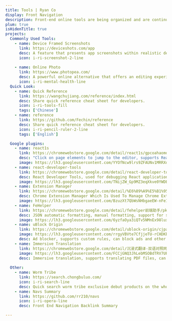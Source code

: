 ```yaml
---
title: Tools | Ryan Co
display: Front Navigation
description: Front-end online tools are being organized and are continuously updated.
plum: true
isHidenTitle: true
projects:
  Commonly Used Tools:
    - name: Device Framed Screenshots
      link: https://deviceshots.com/app
      desc: A feature that presents app screenshots within realistic device models, enabling developers or marketers to achieve more professional and visually appealing app presentations.
      icon: i-ri-screenshot-2-line
      
    - name: Online Photo
      link: https://www.photopea.com/
      desc: A powerful online alternative that offers an editing experience comparable to Adobe Photoshop. Users can open and use it directly in their web browser without downloading or installing any software, allowing them to edit photos, apply effects, filters, add text, crop, resize images, and more. It supports a variety of formats such as PSD, XD, Sketch, XCF, and RAW, and includes real-time link status checking to ensure seamless access to this online photo editing service.
      icon: i-ri-mental-health-line
  Quick Look:
    - name: Quick Reference
      link: https://wangchujiang.com/reference/index.html
      desc: Share quick reference cheat sheet for developers.
      icon: i-ri-tools-fill
      tags: ['Chinese']
    - name: reference
      link: https://github.com/Fechin/reference
      desc: Share quick reference cheat sheet for developers.
      icon: i-ri-pencil-ruler-2-line
      tags: ['English']

  Google plugins:
    - name: react1s
      link: https://chromewebstore.google.com/detail/react1s/gpcoahaomdfmekggblkckofkgjggnjlp
      desc: "Click on page elements to jump to the editor, supports React project local development, Option(Alt)+Click on corresponding element on the page to jump to the editor's corresponding component line and column."
      image: https://lh3.googleusercontent.com/YYOfNcw9lrs9ZFAUNv1MRRXd68KsKJfnEG4cKjtURrjQ1uFYKmQ8ZRHIy6Zf1E5HeDzPv6tW4jOXZm7vPPEabooD0w=s60
    - name: react-developer-tools
      link: https://chromewebstore.google.com/detail/react-developer-tools/fmkadmapgofadopljbjfkapdkoienihi
      desc: React Developer Tools, used for debugging React applications.
      image: https://lh3.googleusercontent.com/TNijZW_Gp9MZ3eqXkve0YWDEiHV-a2IpSpD6IJzrV3Y76GJcLEyzX2regTLemXzBHbHVqkKuxnnWDT34Cp4sNh-Y=s60
    - name: Extension Manager
      link: https://chromewebstore.google.com/detail/%E6%89%A9%E5%B1%95%E7%AE%A1%E7%90%86%E5%99%A8%EF%BC%88extension-manager%EF%BC%89/gjldcdngmdknpinoemndlidpcabkggco
      desc: Chrome Extension Manager Which Is Used To Manage Chrome Extensions。
      image: https://lh3.googleusercontent.com/BzuzXt7QbWsNHbgaeEW-nFe1inyQS4CtcY2QdXBbsyuf5ywVt4BEl3M1gluUVD1PTFv5hLMZ-NZJy9_7Ype5Zg1H08s=s60
    - name: FeHelper
      link: https://chromewebstore.google.com/detail/fehelper前端助手/pkgccpejnmalmdinmhkkfafefagiiiad
      desc: JSON automatic formatting, manual formatting, support for sorting, decoding, downloading, and more features can be installed on demand in the configuration page!
      image: https://lh3.googleusercontent.com/6yzfaOya3iQTv5NMnEx98luxTT-1WdOUbTQXIg5w96FOXlH_LDswkrjzIYZRqG1JCpcJ9jd8rPZD33xM--7GMGzUAQ=s60
    - name: uBlock Origin
      link: https://chromewebstore.google.com/detail/ublock-origin/cjpalhdlnbpafiamejdnhcphjbkeiagm
      image: https://lh3.googleusercontent.com/rrgyVBVte7CfjjeTU-rCHDKba7vtq-yn3o8-10p5b6QOj_2VCDAO3VdggV5fUnugbG2eDGPPjoJ9rsiU_tUZBExgLGc=s60
      desc: Ad blocker, supports custom rules, can block ads and other disruptive content on websites.
    - name: Immersive Translation
      link: https://chromewebstore.google.com/detail/沉浸式翻译-双语对照网页翻译-pdf文档翻译/bpoadfkcbjbfhfodiogcnhhhpibjhbnh
      image: https://lh3.googleusercontent.com/FCCjGNQ3JhLebMSOBdTRV7UP5yMNa9lF5rsJxQ1B4gVcZy5V3vJIdIOh3DO7fCih1JfzIRbAHrxhhXjEUTMKtwdBDA=s60
      desc: Immersive translation, supports translating PDF files, can convert text in PDF files into speech for playback, and allows you to choose whether to read aloud.
  
  Other:
    - name: Worm Tribe
      link: https://search.chongbuluo.com/
      icon: i-ri-search-line
      desc: Quick search worm tribe exclusive debut products on the whole network for you to aggregate google baidu bing and other domestic and foreign comprehensive search and academic resource professional field knowledge and other vertical search accurate search convenient interaction it is your first stop for internet search
    - name: Navs Summary
      link: https://github.com/rr210/navs
      icon: i-ri-opera-line
      desc: Front End Navigation Backlink Summary

---
```

<!-- @layout-full-width -->

<NavsTabs :description="frontmatter.description" />

<NavsList :projects="frontmatter.projects" />